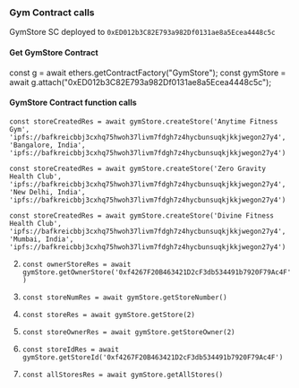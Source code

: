 ### Gym Contract calls

GymStore SC deployed to `0xED012b3C82E793a982Df0131ae8a5Ecea4448c5c`

#### Get GymStore Contract
const g = await ethers.getContractFactory("GymStore");
const gymStore = await g.attach("0xED012b3C82E793a982Df0131ae8a5Ecea4448c5c");


#### GymStore Contract function calls
```
const storeCreatedRes = await gymStore.createStore('Anytime Fitness Gym', 'ipfs://bafkreicbbj3cxhq75hwoh37livm7fdgh7z4hycbunsuqkjkkjwegon27y4', 'Bangalore, India', 'ipfs://bafkreicbbj3cxhq75hwoh37livm7fdgh7z4hycbunsuqkjkkjwegon27y4')

const storeCreatedRes = await gymStore.createStore('Zero Gravity Health Club', 'ipfs://bafkreicbbj3cxhq75hwoh37livm7fdgh7z4hycbunsuqkjkkjwegon27y4', 'New Delhi, India', 'ipfs://bafkreicbbj3cxhq75hwoh37livm7fdgh7z4hycbunsuqkjkkjwegon27y4')

const storeCreatedRes = await gymStore.createStore('Divine Fitness Health Club', 'ipfs://bafkreicbbj3cxhq75hwoh37livm7fdgh7z4hycbunsuqkjkkjwegon27y4', 'Mumbai, India', 'ipfs://bafkreicbbj3cxhq75hwoh37livm7fdgh7z4hycbunsuqkjkkjwegon27y4')
```

2. `const ownerStoreRes = await gymStore.getOwnerStore('0xf4267F20B463421D2cF3db534491b7920F79Ac4F')`

2. `const storeNumRes = await gymStore.getStoreNumber()`

2. `const storeRes = await gymStore.getStore(2)`

2. `const storeOwnerRes = await gymStore.getStoreOwner(2)`

2. `const storeIdRes = await gymStore.getStoreId('0xf4267F20B463421D2cF3db534491b7920F79Ac4F')`

2. `const allStoresRes = await gymStore.getAllStores()`




